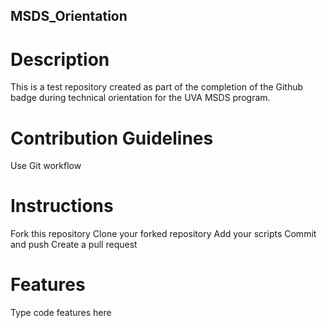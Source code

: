 ## MSDS_Orientation
# Description
This is a test repository created as part of the completion of the Github badge during technical orientation for the UVA MSDS program.

# Contribution Guidelines
Use Git workflow

# Instructions
Fork this repository
Clone your forked repository
Add your scripts
Commit and push
Create a pull request

# Features
Type code features here

